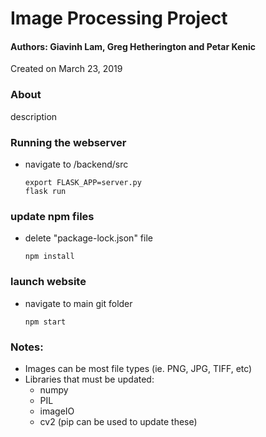 # Image Processing Project
#### Authors: Giavinh Lam, Greg Hetherington and Petar Kenic
Created on March 23, 2019

### About
description

### Running the webserver
* navigate to /backend/src

    ```
    export FLASK_APP=server.py
    flask run
    ```
    
### update npm files

* delete "package-lock.json" file
    
    ```
    npm install
    ```
    
### launch website
* navigate to main git folder

    ```
    npm start
    ```


### Notes:
* Images can be most file types (ie. PNG, JPG, TIFF, etc)
* Libraries that must be updated:
    * numpy
    * PIL
    * imageIO
    * cv2
    (pip can be used to update these)
